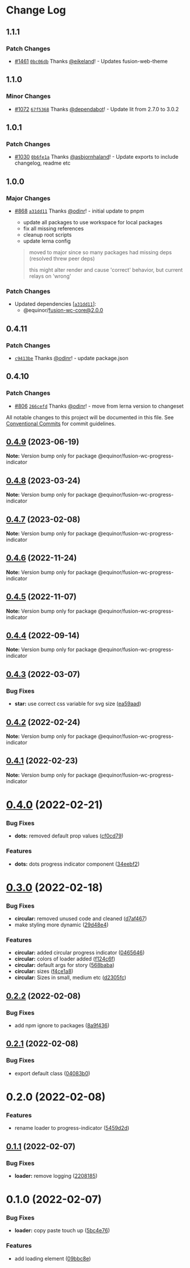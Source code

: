 # Change Log

## 1.1.1

### Patch Changes

- [#1461](https://github.com/equinor/fusion-web-components/pull/1461) [`0bc06db`](https://github.com/equinor/fusion-web-components/commit/0bc06dbf003e078bf73bf191a0de429ad443f836) Thanks [@eikeland](https://github.com/eikeland)! - Updates fusion-web-theme

## 1.1.0

### Minor Changes

- [#1072](https://github.com/equinor/fusion-web-components/pull/1072) [`67f5368`](https://github.com/equinor/fusion-web-components/commit/67f5368005022dad3c103cc1673e352d6efd65e0) Thanks [@dependabot](https://github.com/apps/dependabot)! - Update lit from 2.7.0 to 3.0.2

## 1.0.1

### Patch Changes

- [#1030](https://github.com/equinor/fusion-web-components/pull/1030) [`0b6fe1a`](https://github.com/equinor/fusion-web-components/commit/0b6fe1a577087327122de16e7006fa7c1d7ec0ab) Thanks [@asbjornhaland](https://github.com/asbjornhaland)! - Update exports to include changelog, readme etc

## 1.0.0

### Major Changes

- [#868](https://github.com/equinor/fusion-web-components/pull/868) [`a31dd11`](https://github.com/equinor/fusion-web-components/commit/a31dd11a7b8f5515cc62344849b2ce765861267a) Thanks [@odinr](https://github.com/odinr)! - initial update to pnpm

  - update all packages to use workspace for local packages
  - fix all missing references
  - cleanup root scripts
  - update lerna config

  > moved to major since so many packages had missing deps (resolved threw peer deps)
  >
  > this might alter render and cause 'correct' behavior, but current relays on 'wrong'

### Patch Changes

- Updated dependencies [[`a31dd11`](https://github.com/equinor/fusion-web-components/commit/a31dd11a7b8f5515cc62344849b2ce765861267a)]:
  - @equinor/fusion-wc-core@2.0.0

## 0.4.11

### Patch Changes

- [`c9413be`](https://github.com/equinor/fusion-web-components/commit/c9413beb02b168de63c2f978f121e80fe1b68614) Thanks [@odinr](https://github.com/odinr)! - update package.json

## 0.4.10

### Patch Changes

- [#806](https://github.com/equinor/fusion-web-components/pull/806) [`266cefd`](https://github.com/equinor/fusion-web-components/commit/266cefd493f898f440ce93e92e79964bbd33be59) Thanks [@odinr](https://github.com/odinr)! - move from lerna version to changeset

All notable changes to this project will be documented in this file.
See [Conventional Commits](https://conventionalcommits.org) for commit guidelines.

## [0.4.9](https://github.com/equinor/fusion-web-components/compare/@equinor/fusion-wc-progress-indicator@0.4.8...@equinor/fusion-wc-progress-indicator@0.4.9) (2023-06-19)

**Note:** Version bump only for package @equinor/fusion-wc-progress-indicator

## [0.4.8](https://github.com/equinor/fusion-web-components/compare/@equinor/fusion-wc-progress-indicator@0.4.7...@equinor/fusion-wc-progress-indicator@0.4.8) (2023-03-24)

**Note:** Version bump only for package @equinor/fusion-wc-progress-indicator

## [0.4.7](https://github.com/equinor/fusion-web-components/compare/@equinor/fusion-wc-progress-indicator@0.4.6...@equinor/fusion-wc-progress-indicator@0.4.7) (2023-02-08)

**Note:** Version bump only for package @equinor/fusion-wc-progress-indicator

## [0.4.6](https://github.com/equinor/fusion-web-components/compare/@equinor/fusion-wc-progress-indicator@0.4.5...@equinor/fusion-wc-progress-indicator@0.4.6) (2022-11-24)

**Note:** Version bump only for package @equinor/fusion-wc-progress-indicator

## [0.4.5](https://github.com/equinor/fusion-web-components/compare/@equinor/fusion-wc-progress-indicator@0.4.4...@equinor/fusion-wc-progress-indicator@0.4.5) (2022-11-07)

**Note:** Version bump only for package @equinor/fusion-wc-progress-indicator

## [0.4.4](https://github.com/equinor/fusion-web-components/compare/@equinor/fusion-wc-progress-indicator@0.4.3...@equinor/fusion-wc-progress-indicator@0.4.4) (2022-09-14)

**Note:** Version bump only for package @equinor/fusion-wc-progress-indicator

## [0.4.3](https://github.com/equinor/fusion-web-components/compare/@equinor/fusion-wc-progress-indicator@0.4.2...@equinor/fusion-wc-progress-indicator@0.4.3) (2022-03-07)

### Bug Fixes

- **star:** use correct css variable for svg size ([ea59aad](https://github.com/equinor/fusion-web-components/commit/ea59aad0946fb980b9e8ee0081a2099d8d872f3b))

## [0.4.2](https://github.com/equinor/fusion-web-components/compare/@equinor/fusion-wc-progress-indicator@0.4.1...@equinor/fusion-wc-progress-indicator@0.4.2) (2022-02-24)

**Note:** Version bump only for package @equinor/fusion-wc-progress-indicator

## [0.4.1](https://github.com/equinor/fusion-web-components/compare/@equinor/fusion-wc-progress-indicator@0.4.0...@equinor/fusion-wc-progress-indicator@0.4.1) (2022-02-23)

**Note:** Version bump only for package @equinor/fusion-wc-progress-indicator

# [0.4.0](https://github.com/equinor/fusion-web-components/compare/@equinor/fusion-wc-progress-indicator@0.3.0...@equinor/fusion-wc-progress-indicator@0.4.0) (2022-02-21)

### Bug Fixes

- **dots:** removed default prop values ([cf0cd79](https://github.com/equinor/fusion-web-components/commit/cf0cd7954ad9e843608dd23991daac58c5dfb69a))

### Features

- **dots:** dots progress indicator component ([34eebf2](https://github.com/equinor/fusion-web-components/commit/34eebf2e1b2f0a2379b38037ff594dbf61280ecd))

# [0.3.0](https://github.com/equinor/fusion-web-components/compare/@equinor/fusion-wc-progress-indicator@0.2.2...@equinor/fusion-wc-progress-indicator@0.3.0) (2022-02-18)

### Bug Fixes

- **circular:** removed unused code and cleaned ([d7af467](https://github.com/equinor/fusion-web-components/commit/d7af46786e4fec0a1017ba2c55e1fc910f60eed7))
- make styling more dynamic ([29d48e4](https://github.com/equinor/fusion-web-components/commit/29d48e4bf41219111415f2da762baf67abb5707d))

### Features

- **circular:** added circular progress indicator ([0465646](https://github.com/equinor/fusion-web-components/commit/0465646c412429c7be42819fbcaaefb68548e9e1))
- **circular:** colors of loader added ([f124c6f](https://github.com/equinor/fusion-web-components/commit/f124c6fef580b5b026e47243c961dfb928cb93ff))
- **circular:** default args for story ([568baba](https://github.com/equinor/fusion-web-components/commit/568babac61959a342c95ff46c14a3b8f504eb7cd))
- **circular:** sizes ([f4ce1a8](https://github.com/equinor/fusion-web-components/commit/f4ce1a84f52f9d4990b1db64a14812b6c6532121))
- **circular:** Sizes in small, medium etc ([d2305fc](https://github.com/equinor/fusion-web-components/commit/d2305fc525c609c9947cfdcc01518c8b217e5a2d))

## [0.2.2](https://github.com/equinor/fusion-web-components/compare/@equinor/fusion-wc-progress-indicator@0.2.1...@equinor/fusion-wc-progress-indicator@0.2.2) (2022-02-08)

### Bug Fixes

- add npm ignore to packages ([8a9f436](https://github.com/equinor/fusion-web-components/commit/8a9f436f4d38c0fec431d9388ce3098853f8babc))

## [0.2.1](https://github.com/equinor/fusion-web-components/compare/@equinor/fusion-wc-progress-indicator@0.2.0...@equinor/fusion-wc-progress-indicator@0.2.1) (2022-02-08)

### Bug Fixes

- export default class ([04083b0](https://github.com/equinor/fusion-web-components/commit/04083b06c0475de2a9d7ef8cf8b0f50be8fe42d4))

# 0.2.0 (2022-02-08)

### Features

- rename loader to progress-indicator ([5459d2d](https://github.com/equinor/fusion-web-components/commit/5459d2d6f890447f7d741b17fcdd6604ff8c6ff5))

## [0.1.1](https://github.com/equinor/fusion-web-components/compare/@equinor/fusion-wc-loader@0.1.0...@equinor/fusion-wc-loader@0.1.1) (2022-02-07)

### Bug Fixes

- **loader:** remove logging ([2208185](https://github.com/equinor/fusion-web-components/commit/22081856e05d34cce57ee54963bd125cf7fa6a73))

# 0.1.0 (2022-02-07)

### Bug Fixes

- **loader:** copy paste touch up ([5bc4e76](https://github.com/equinor/fusion-web-components/commit/5bc4e76d1475b4e18bb84c4487ada806b3d3333b))

### Features

- add loading element ([09bbc8e](https://github.com/equinor/fusion-web-components/commit/09bbc8ead8a0b0d1573e78d1ff5f21d363aa5db7))
